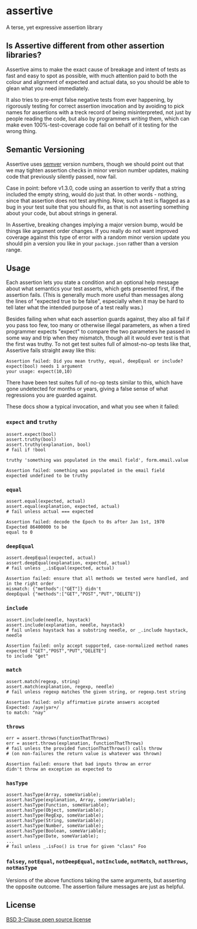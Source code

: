 assertive
=========

A terse, yet expressive assertion library

Is Assertive different from other assertion libraries?
----------------------------------------------------------------------

Assertive aims to make the exact cause of breakage and intent of tests
as fast and easy to spot as possible, with much attention paid to both
the colour and alignment of expected and actual data, so you should be
able to glean what you need immediately.

It also tries to pre-empt false negative tests from ever happening, by
rigorously testing for correct assertion invocation and by avoiding to
pick names for assertions with a treck record of being misinterpreted,
not just by people reading the code, but also by programmers _writing_
them, which can make even 100%-test-coverage code fail on behalf of it
testing for the wrong thing.

Semantic Versioning
----------------------------------------------------------------------

Assertive uses [semver](http://semver.org/) version numbers, though we
should point out that we may tighten assertion checks in minor version
number updates, making code that previously silently passed, now fail.

Case in point: before v1.3.0, code using an assertion to verify that a
string included the empty string, would do just that. In other words -
nothing, since that assertion does not test anything. Now, such a test
is flagged as a bug in your test suite that you should fix, as that is
not asserting something about your code, but about strings in general.

In Assertive, breaking changes implying a major version bump, would be
things like argument order changes. If you really do not want improved
coverage against this type of error with a random minor version update
you should pin a version you like in your `package.json` rather than a
version range.

Usage
----------------------------------------------------------------------

Each assertion lets you state a condition and an optional help message
about what semantics your test asserts, which gets presented first, if
the assertion fails. (This is generally much more useful than messages
along the lines of "expected true to be false", especially when it may
be hard to tell later what the intended purpose of a test really was.)

Besides failing when what each assertion guards against, they also all
fail if you pass too few, too many or otherwise illegal parameters, as
when a tired programmer expects "expect" to compare the two parameters
he passed in some way and trip when they mismatch, though all it would
ever test is that the first was truthy. To not get test suites full of
almost-no-op tests like that, Assertive fails straight away like this:

```
Assertion failed: Did you mean truthy, equal, deepEqual or include?
expect(bool) needs 1 argument
your usage: expect(10,10)
```

There have been test suites full of no-op tests similar to this, which
have gone undetected for months or years, giving a false sense of what
regressions you are guarded against.

These docs show a typical invocation, and what you see when it failed:

### `expect` and `truthy`
```
assert.expect(bool)
assert.truthy(bool)
assert.truthy(explanation, bool)
# fail if !bool
```

```
truthy 'something was populated in the email field', form.email.value

Assertion failed: something was populated in the email field
expected undefined to be truthy
```


### `equal`
```
assert.equal(expected, actual)
assert.equal(explanation, expected, actual)
# fail unless actual === expected

Assertion failed: decode the Epoch to 0s after Jan 1st, 1970
Expected 86400000 to be
equal to 0
```

### `deepEqual`
```
assert.deepEqual(expected, actual)
assert.deepEqual(explanation, expected, actual)
# fail unless _.isEqual(expected, actual)

Assertion failed: ensure that all methods we tested were handled, and in the right order
mismatch: {"methods":["GET"]} didn't
deepEqual {"methods":["GET","POST","PUT","DELETE"]}
```

### `include`
```
assert.include(needle, haystack)
assert.include(explanation, needle, haystack)
# fail unless haystack has a substring needle, or _.include haystack, needle

Assertion failed: only accept supported, case-normalized method names
expected ["GET","POST","PUT","DELETE"]
to include "get"
```

### `match`
```
assert.match(regexp, string)
assert.match(explanation, regexp, needle)
# fail unless regexp matches the given string, or regexp.test string

Assertion failed: only affirmative pirate answers accepted
Expected: /aye|yar+/
to match: "nay"
```

### `throws`
```
err = assert.throws(functionThatThrows)
err = assert.throws(explanation, functionThatThrows)
# fail unless the provided functionThatThrows() calls throw
# (on non-failures the return value is whatever was thrown)

Assertion failed: ensure that bad inputs throw an error
didn't throw an exception as expected to
```

### `hasType`
```
assert.hasType(Array, someVariable);
assert.hasType(explanation, Array, someVariable);
assert.hasType(Function, someVariable);
assert.hasType(Object, someVariable);
assert.hasType(RegExp, someVariable);
assert.hasType(String, someVariable);
assert.hasType(Number, someVariable);
assert.hasType(Boolean, someVariable);
assert.hasType(Date, someVariable);
...
# fail unless _.isFoo() is true for given "class" Foo
```

### `falsey`, `notEqual`, `notDeepEqual`, `notInclude`, `notMatch`, `notThrows`, `notHasType`
Versions of the above functions taking the same arguments, but asserting
the opposite outcome. The assertion failure messages are just as helpful.


License
----------------------------------------------------------------------

[BSD 3-Clause open source license](LICENSE)
